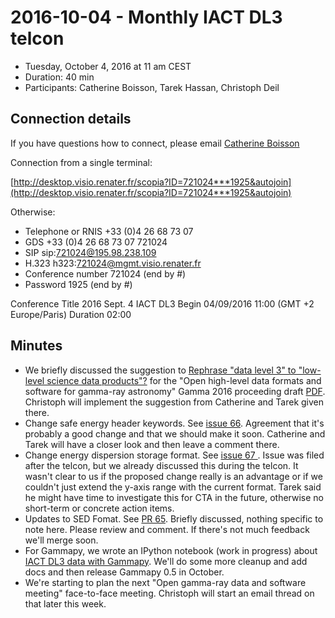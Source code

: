 # 2016-10-04 - Monthly IACT DL3 telcon

* Tuesday, October 4, 2016 at 11 am CEST
* Duration: 40 min
* Participants: Catherine Boisson, Tarek Hassan, Christoph Deil

## Connection details

If you have questions how to connect, please email  [Catherine Boisson](http://www.iau.org/administration/membership/individual/7665/)

Connection from a single terminal:

[http://desktop.visio.renater.fr/scopia?ID=721024***1925&autojoin](http://desktop.visio.renater.fr/scopia?ID=721024***1925&autojoin)

Otherwise:

* Telephone or RNIS 	+33 (0)4 26 68 73 07
* GDS 	+33 (0)4 26 68 73 07 721024
* SIP 	sip:721024@195.98.238.109
* H.323 	h323:721024@mgmt.visio.renater.fr
* Conference number 	721024 (end by #)
* Password 	1925 (end by #)

Conference Title 2016 Sept. 4 IACT DL3 Begin 04/09/2016 11:00 (GMT +2 Europe/Paris) Duration 02:00

## Minutes

* We briefly discussed the suggestion to [Rephrase "data level 3" to "low-level science data products"?](https://github.com/open-gamma-ray-astro/open-gamma-ray-astro-gamma2016/issues/6) for the "Open high-level data formats and software for gamma-ray astronomy" Gamma 2016 proceeding draft [PDF](https://github.com/open-gamma-ray-astro/open-gamma-ray-astro-gamma2016/blob/master/proceeding/open-gamma-ray-astro-gamma2016.pdf). Christoph will implement the suggestion from Catherine and Tarek given there.
* Change safe energy header keywords. See [issue 66](https://github.com/open-gamma-ray-astro/gamma-astro-data-formats/issues/66).
Agreement that it's probably a good change and that we should make it soon. Catherine and Tarek will have a closer look and then leave a comment there.
* Change energy dispersion storage format. See [issue 67 ](https://github.com/open-gamma-ray-astro/gamma-astro-data-formats/issues/67). Issue was filed after the telcon, but we already discussed this during the telcon. It wasn't clear to us if the proposed change really is an advantage or if we couldn't just extend the y-axis range with the current format. Tarek said he might have time to investigate this for CTA in the future, otherwise no short-term or concrete action items.
* Updates to SED Fomat. See [PR 65](https://github.com/open-gamma-ray-astro/gamma-astro-data-formats/pull/65). Briefly discussed, nothing specific to note here. Please review and comment. If there's not much feedback we'll merge soon.
* For Gammapy, we wrote an IPython notebook (work in progress) about [IACT DL3 data with Gammapy](http://nbviewer.jupyter.org/github/gammapy/gammapy-extra/blob/master/notebooks/data_iact.ipynb). We'll do some more cleanup and add docs and then release Gammapy 0.5 in October.
* We're starting to plan the next "Open gamma-ray data and software meeting" face-to-face meeting. Christoph will start an email thread on that later this week.
